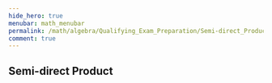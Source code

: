 ```yaml
---
hide_hero: true
menubar: math_menubar
permalink: /math/algebra/Qualifying_Exam_Preparation/Semi-direct_Product
comment: true
---
```


## Semi-direct Product  